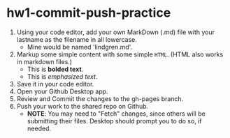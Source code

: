 # hw1-commit-push-practice

1. Using your code editor, add your own MarkDown (.md) file with your lastname as the filename in all lowercase.
   - Mine would be named 'lindgren.md'.
2. Markup some simple content with some simple `HTML`. (HTML also works in markdown files.)
   - This is <strong>bolded text</strong>.
   - This is <em>emphasized text</em>.
3. Save it in your code editor.
4. Open your Github Desktop app.
5. Review and Commit the changes to the gh-pages branch.
6. Push your work to the shared repo on Github.
   - **NOTE**: You may need to "Fetch" changes, since others will be submitting their files. Desktop should prompt you to do so, if needed.
